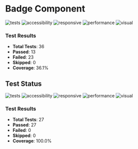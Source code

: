 # Badge Component




![tests](https://img.shields.io/badge/tests-13%2F36%20tests-#e05d44) ![accessibility](https://img.shields.io/badge/accessibility-passing-#4c1) ![responsive](https://img.shields.io/badge/responsive-pending-#9f9f9f) ![performance](https://img.shields.io/badge/performance-untested-#9f9f9f) ![visual](https://img.shields.io/badge/visual-pending-#9f9f9f) 

### Test Results

- **Total Tests**: 36
- **Passed**: 13
- **Failed**: 23
- **Skipped**: 0
- **Coverage**: 36.1%

## Test Status

![tests](https://img.shields.io/badge/tests-27%2F27%20tests-#4c1) ![accessibility](https://img.shields.io/badge/accessibility-passing-#4c1) ![responsive](https://img.shields.io/badge/responsive-pending-#9f9f9f) ![performance](https://img.shields.io/badge/performance-untested-#9f9f9f) ![visual](https://img.shields.io/badge/visual-pending-#9f9f9f) 

### Test Results

- **Total Tests**: 27
- **Passed**: 27
- **Failed**: 0
- **Skipped**: 0
- **Coverage**: 100.0%

